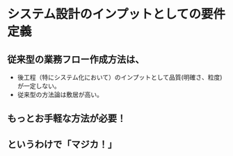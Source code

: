 # システム設計のインプットとしての要件定義

## 従来型の業務フロー作成方法は、

- 後工程（特にシステム化において）のインプットとして品質(明確さ、粒度)が一定しない。
- 従来型の方法論は敷居が高い。

## もっとお手軽な方法が必要！

## というわけで「マジカ！」
